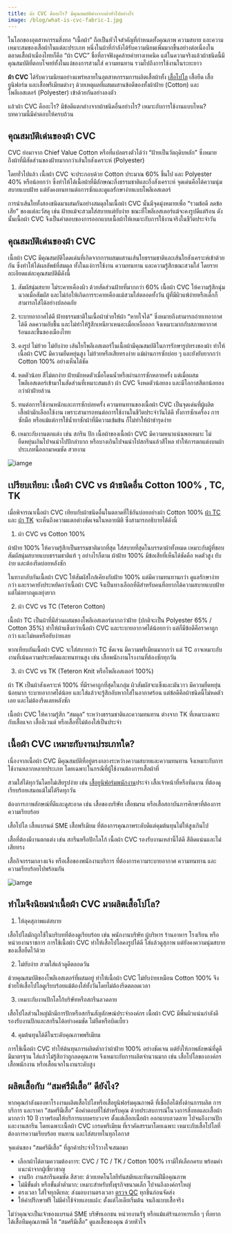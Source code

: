 ```yaml
---
title: ผ้า CVC คืออะไร? มีคุณสมบัติต่างจากผ้าทั่วไปอย่างไร
image: /blog/what-is-cvc-fabric-1.jpg
---
```


ในโลกของอุตสาหกรรมสิ่งทอ “เนื้อผ้า” ถือเป็นหัวใจสำคัญที่กำหนดทั้งคุณภาพ ความสบาย และความเหมาะสมของเสื้อผ้าในแต่ละประเภท หนึ่งในผ้าที่กำลังได้รับความนิยมเพิ่มมากขึ้นอย่างต่อเนื่องในตลาดเสื้อผ้าเมืองไทยก็คือ “ผ้า CVC” ชื่อที่อาจฟังดูคล้ายคำทางเทคนิค แต่ในความจริงแล้วผ้าชนิดนี้มีคุณสมบัติที่ตอบโจทย์ทั้งในแง่ของการสวมใส่ ความทนทาน รวมไปถึงการใช้งานในระยะยาว

**ผ้า CVC** ได้รับความนิยมอย่างแพร่หลายในอุตสาหกรรมการผลิตเสื้อผ้าทั้ง [เสื้อโปโล](/polo) เสื้อยืด เสื้อยูนิฟอร์ม และเสื้อพรีเมียมต่างๆ ด้วยเหตุผลที่ผสมผสานข้อดีของทั้งผ้าฝ้าย (Cotton) และโพลีเอสเตอร์ (Polyester) เข้าด้วยกันอย่างลงตัว 

แล้วผ้า CVC คืออะไร? มีข้อดีแตกต่างจากผ้าชนิดอื่นอย่างไร? เหมาะกับการใช้งานแบบไหน? บทความนี้มีคำตอบให้ครบถ้วน

## คุณสมบัติเด่นของผ้า CVC

CVC ย่อมาจาก Chief Value Cotton หรือที่แปลตรงตัวได้ว่า “ฝ้ายเป็นวัตถุดิบหลัก” ซึ่งหมายถึงผ้าที่มีสัดส่วนของฝ้ายมากกว่าเส้นใยสังเคราะห์ (Polyester)

โดยทั่วไปแล้ว เนื้อผ้า CVC จะประกอบด้วย Cotton ประมาณ 60% ขึ้นไป และ Polyester 40% หรือน้อยกว่า ซึ่งทำให้ได้เนื้อผ้าที่มีลักษณะกึ่งธรรมชาติและกึ่งสังเคราะห์ จุดเด่นคือได้ความนุ่มสบายแบบฝ้าย แต่ยังคงทนทานต่อการซักและดูแลรักษาง่ายแบบโพลีเอสเตอร์

การนำเส้นใยทั้งสองชนิดมาผสมกันอย่างสมดุลในเนื้อผ้า CVC นั้นมีจุดมุ่งหมายเพื่อ “รวมข้อดี ลดข้อเสีย” ของแต่ละวัสดุ เช่น ฝ้ายแม้จะสวมใส่สบายแต่ยับง่าย ขณะที่โพลีเอสเตอร์แม้จะคงรูปดีแต่ร้อน ดังนั้นเนื้อผ้า CVC จึงเป็นคำตอบของการออกแบบเนื้อผ้าให้เหมาะกับการใช้งานจริงในชีวิตประจำวัน

## คุณสมบัติเด่นของผ้า CVC

เนื้อผ้า CVC มีคุณสมบัติโดดเด่นที่เกิดจากการผสมผสานเส้นใยธรรมชาติและเส้นใยสังเคราะห์เข้าด้วยกัน ซึ่งทำให้ได้ผลลัพธ์ที่สมดุล ทั้งในแง่การใช้งาน ความทนทาน และความรู้สึกขณะสวมใส่ โดยรายละเอียดแต่ละคุณสมบัติมีดังนี้

1. สัมผัสนุ่มสบาย ไม่ระคายเคืองผิว
ด้วยสัดส่วนฝ้ายที่มากกว่า 60% เนื้อผ้า CVC ให้ความรู้สึกนุ่มนวลเมื่อสัมผัส และไม่ก่อให้เกิดการระคายเคืองแม้สวมใส่ตลอดทั้งวัน ผู้ที่มีผิวแพ้ง่ายหรือเด็กก็สามารถใส่ได้อย่างปลอดภัย

2. ระบายอากาศได้ดี
ฝ้ายธรรมชาติในเนื้อผ้าช่วยให้ผ้า “หายใจได้” ซึ่งหมายถึงสามารถถ่ายเทอากาศได้ดี ลดความอับชื้น และไม่ทำให้รู้สึกเหนียวเหนอะเมื่อเหงื่อออก จึงเหมาะมากกับสภาพอากาศร้อนและชื้นของเมืองไทย

3. คงรูป ไม่ย้วย ไม่ยับง่าย
เส้นใยโพลีเอสเตอร์ในเนื้อผ้ามีคุณสมบัติในการรักษารูปทรงของผ้า ทำให้เนื้อผ้า CVC มีความยืดหยุ่นสูง ไม่ย้วยหรือเสียทรงง่าย แม้ผ่านการซักบ่อย ๆ และยังยับยากกว่า Cotton 100% อย่างเห็นได้ชัด

4. หดตัวน้อย สีไม่ตกง่าย
ฝ้ายมักหดตัวเมื่อโดนน้ำหรือผ่านการซักหลายครั้ง แต่เมื่อผสมโพลีเอสเตอร์เข้ามาในสัดส่วนที่เหมาะสมแล้ว ผ้า CVC จึงหดตัวน้อยลง และมีโอกาสสีตกน้อยลงกว่าผ้าฝ้ายล้วน

5. ทนต่อการใช้งานหนักและการซักบ่อยครั้ง
ความทนทานของเนื้อผ้า CVC เป็นจุดเด่นที่ผู้ผลิตเสื้อผ้ามักเลือกใช้งาน เพราะสามารถทนต่อการใช้งานในชีวิตประจำวันได้ดี ทั้งการซักเครื่อง การซักมือ หรือแม้แต่การใช้น้ำยาซักผ้าที่มีความเข้มข้น ก็ไม่ทำให้ผ้าชำรุดง่าย

6. เหมาะกับงานตกแต่ง เช่น สกรีน ปัก
เนื้อผ้าของเนื้อผ้า CVC มีความหนาแน่นพอเหมาะ ไม่ยืดหยุ่นเกินไปจนนำไปปักลำบาก หรือบางเกินไปจนนำไปสกรีนแล้วสีไหล ทำให้การตกแต่งบนผ้าประเภทนี้ออกมาคมชัด สวยงาม

![iamge](/blog/what-is-cvc-fabric-2.jpg)

## เปรียบเทียบ: เนื้อผ้า CVC vs ผ้าชนิดอื่น Cotton 100% , TC, TK

เมื่อพิจารณาเนื้อผ้า CVC เทียบกับผ้าชนิดอื่นในตลาดที่ใช้กันบ่อยอย่างผ้า Cotton 100% [ผ้า TC](/what-is-tc-fabric-what-type-of-fabric) และ [ผ้า TK](/what-is-tk-fabric) จะเห็นถึงความแตกต่างชัดเจนในหลายมิติ ซึ่งสามารถอธิบายได้ดังนี้

1. ผ้า CVC vs Cotton 100%

ผ้าฝ้าย 100% ให้ความรู้สึกเป็นธรรมชาติมากที่สุด ใส่สบายที่สุดในบรรดาผ้าทั้งหมด เหมาะกับผู้ที่ชอบสัมผัสนุ่มสบายแบบธรรมชาติแท้ ๆ อย่างไรก็ตาม ผ้าฝ้าย 100% มีข้อเสียที่เห็นได้ชัดคือ หดตัวสูง ยับง่าย และต้องรีดบ่อยหลังซัก

ในทางกลับกันเนื้อผ้า CVC ให้สัมผัสใกล้เคียงกับฝ้าย 100% แต่มีความทนทานกว่า ดูแลรักษาง่ายกว่า และราคายังประหยัดกว่าเนื้อผ้า CVC จึงเป็นทางเลือกที่ดีสำหรับคนที่อยากได้ความสบายแบบฝ้าย แต่ไม่อยากดูแลยุ่งยาก

2. ผ้า CVC vs TC (Teteron Cotton)

เนื้อผ้า TC เป็นผ้าที่มีส่วนผสมของโพลีเอสเตอร์มากกว่าฝ้าย (ปกติจะเป็น Polyester 65% / Cotton 35%) ทำให้ผ้าแข็งกว่าเนื้อผ้า CVC และระบายอากาศได้น้อยกว่า แต่ก็มีข้อดีคือราคาถูกกว่า และไม่หดหรือยับง่ายเลย

หากเทียบกันเนื้อผ้า CVC จะใส่สบายกว่า TC ชัดเจน มีความพรีเมียมมากกว่า แต่ TC อาจเหมาะกับงานที่เน้นความประหยัดและทนทานสูง เช่น เสื้อพนักงานโรงงานที่ต้องซักทุกวัน

3. ผ้า CVC vs TK (Teteron Knit หรือโพลีเอสเตอร์ 100%)

ผ้า TK เป็นผ้าสังเคราะห์ 100% ที่มีราคาถูกที่สุดในกลุ่ม ผิวสัมผัสจะแข็งและมันวาว มีความยืดหยุ่นน้อยมาก ระบายอากาศได้น้อย และใส่แล้วจะรู้สึกอับหากใส่ในอากาศร้อน แต่ข้อดีคือผ้าชนิดนี้ไม่หดตัวเลย และไม่ต้องรีดเลยหลังซัก

เนื้อผ้า CVC ให้ความรู้สึก “สมดุล” ระหว่างธรรมชาติและความทนทาน ต่างจาก TK ที่เหมาะเฉพาะกับเสื้อแจก เสื้ออีเวนต์ หรือเสื้อที่ไม่ต้องใส่เป็นประจำ

## เนื้อผ้า CVC เหมาะกับงานประเภทใด?

เนื่องจากเนื้อผ้า CVC มีคุณสมบัติที่อยู่ตรงกลางระหว่างความสบายและความทนทาน จึงเหมาะกับการใช้งานหลากหลายประเภท โดยเฉพาะในกรณีที่ผู้ใช้งานต้องการเสื้อผ้าที่

สวมใส่ได้ทุกวันโดยไม่เสียรูปง่าย เช่น [เสื้อยูนิฟอร์มพนักงาน](/company-shirt)ประจำ เสื้อเจ้าหน้าที่หรือทีมงาน ที่ต้องดูเรียบร้อยเสมอแม้ไม่ได้รีดทุกวัน

ต้องการภาพลักษณ์ที่ดีและดูสะอาด เช่น เสื้อของบริษัท เสื้อชมรม หรือเสื้อสถาบันการศึกษาที่ต้องการความเรียบร้อย

เสื้อโปโล เสื้อแบรนด์ SME เสื้อพรีเมียม ที่ต้องการคุณภาพระดับดีแต่คุมต้นทุนไม่ให้สูงเกินไป

เสื้อที่ต้องมีงานตกแต่ง เช่น สกรีนหรือปักโลโก้ เนื้อผ้า CVC รองรับงานเหล่านี้ได้ดี สีติดแน่นและไม่เสียทรง

เสื้อกิจกรรมกลางแจ้ง หรือเสื้อของพนักงานบริการ ที่ต้องการความระบายอากาศ ความทนทาน และความเรียบร้อยไปพร้อมกัน

![iamge](/blog/what-is-cvc-fabric-3.jpg)

## ทำไมจึงนิยมนำเนื้อผ้า CVC มาผลิตเสื้อโปโล?

1. ให้ลุคสุภาพแต่สบาย

เสื้อโปโลมักถูกใช้ในบริบทที่ต้องดูเรียบร้อย เช่น พนักงานบริษัท ผู้บริหาร ร้านอาหาร โรงเรียน หรือหน่วยงานราชการ การใช้เนื้อผ้า CVC ทำให้เสื้อโปโลคงรูปได้ดี ใส่แล้วดูสุภาพ แต่ยังคงความนุ่มสบายของเสื้อยืดไว้ด้วย

2. ไม่ยับง่าย สวมใส่แล้วดูดีตลอดวัน

ด้วยคุณสมบัติของโพลีเอสเตอร์ที่ผสมอยู่ ทำให้เนื้อผ้า CVC ไม่ยับง่ายเหมือน Cotton 100% จึงช่วยให้เสื้อโปโลดูเรียบร้อยแม้ต้องใส่ทั้งวันโดยไม่ต้องรีดตลอดเวลา

3. เหมาะกับงานปักโลโก้บริษัทหรือสกรีนลวดลาย

เสื้อโปโลส่วนใหญ่มักมีการปักหรือสกรีนสัญลักษณ์ประจำองค์กร เนื้อผ้า CVC มีพื้นผิวแน่นกำลังดี รองรับงานปักและสกรีนได้อย่างคมชัด ไม่ยืดหรือบิดเบี้ยว

4. คุมต้นทุนได้ดีในระดับคุณภาพพรีเมียม

การใช้เนื้อผ้า CVC ทำให้ต้นทุนการผลิตต่ำกว่าผ้าฝ้าย 100% อย่างชัดเจน แต่ยังให้ภาพลักษณ์ที่ดูดี มีมาตรฐาน ใส่แล้วไม่รู้สึกว่าถูกลดคุณภาพ จึงเหมาะกับการผลิตจำนวนมาก เช่น เสื้อโปโลขององค์กร เสื้อพนักงาน หรือเสื้อแจกในงานระดับสูง

## ผลิตเสื้อกับ “สมศรีมีเสื้อ” ดียังไง?

หากคุณกำลังมองหาโรงงานผลิตเสื้อโปโลหรือเสื้อยูนิฟอร์มคุณภาพดี ที่เชื่อถือได้ทั้งด้านการผลิต การบริการ และราคา “สมศรีมีเสื้อ” คือคำตอบที่ใช่สำหรับคุณ ด้วยประสบการณ์ในวงการสิ่งทอและเสื้อผ้ามากกว่า 10 ปี เราพร้อมให้บริการแบบครบวงจร ตั้งแต่เลือกเนื้อผ้า ออกแบบลวดลาย ไปจนถึงงานปักและงานสกรีน โดยเฉพาะเนื้อผ้า CVC เกรดพรีเมียม ที่เราคัดสรรมาโดยเฉพาะ เหมาะกับเสื้อโปโลที่ต้องการความเรียบร้อย ทนทาน และใส่สบายในทุกโอกาส

จุดเด่นของ “สมศรีมีเสื้อ” ที่ลูกค้าประจำไว้วางใจเสมอมา

- เลือกผ้าได้ตามความต้องการ: CVC / TC / TK / Cotton 100% เรามีให้เลือกครบ พร้อมคำแนะนำจากผู้เชี่ยวชาญ
- งานปัก งานสกรีนคมชัด สีสวย: ด้วยเทคโนโลยีทันสมัยและทีมงานฝีมือคุณภาพ
- ไม่มีขั้นต่ำ หรือขั้นต่ำต่ำมาก: เหมาะสำหรับทั้งธุรกิจขนาดเล็ก ไปจนถึงองค์กรใหญ่
- ตรงเวลา ใส่ใจทุกดีเทล: ส่งมอบงานตรงเวลา [ตรวจ QC](https://en.wikipedia.org/wiki/Quality_control) ทุกชิ้นก่อนจัดส่ง
- ให้คำปรึกษาฟรี ไม่มีค่าใช้จ่ายแอบแฝง: ตั้งแต่ไอเดียเริ่มต้น จนถึงแบบเสื้อจริง

ไม่ว่าคุณจะเป็นเจ้าของแบรนด์ SME บริษัทเอกชน หน่วยงานรัฐ หรือแม้แต่ร้านอาหารเล็ก ๆ ที่อยากได้เสื้อทีมคุณภาพดี ให้ “สมศรีมีเสื้อ” ดูแลเสื้อของคุณ ด้วยหัวใจ